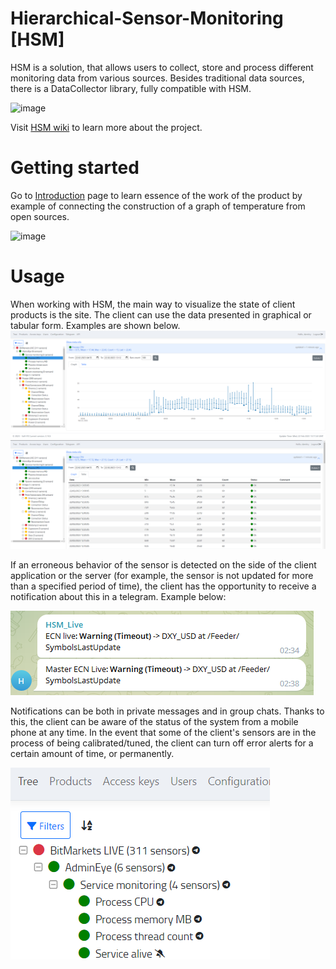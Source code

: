 # Hierarchical-Sensor-Monitoring [HSM]

HSM is a solution, that allows users to collect, store and process different monitoring data from various sources. Besides traditional data sources, there is a DataCollector library, fully compatible with HSM.

![image](https://user-images.githubusercontent.com/43994777/236455407-9c34bbea-c718-46e2-85cb-5eac422f7543.png)

Visit [HSM wiki](https://github.com/SoftFx/Hierarchical-Sensor-Monitoring/wiki) to learn more about the project.

# Getting started

Go to [Introduction](https://github.com/SoftFx/Hierarchical-Sensor-Monitoring/wiki/Introduction) page to learn essence of the work of the product by example of connecting the construction of a graph of temperature from open sources.

![image](https://user-images.githubusercontent.com/43994777/229767254-e9cfb412-ebbe-42f9-8ebe-4924c75243ca.png)

# Usage

When working with HSM, the main way to visualize the state of client products is the site. The client can use the data presented in graphical or tabular form. Examples are shown below.
![1](https://github.com/SoftFx/Hierarchical-Sensor-Monitoring/blob/master/.github/Screens/Components/Components4.PNG)
![1](https://github.com/SoftFx/Hierarchical-Sensor-Monitoring/blob/master/.github/Screens/Components/Components5.PNG)

If an erroneous behavior of the sensor is detected on the side of the client application or the server (for example, the sensor is not updated for more than a specified period of time), the client has the opportunity to receive a notification about this in a telegram. Example below:

![1](https://github.com/SoftFx/Hierarchical-Sensor-Monitoring/blob/master/.github/Screens/Components/Components6.png)

Notifications can be both in private messages and in group chats. Thanks to this, the client can be aware of the status of the system from a mobile phone at any time. In the event that some of the client's sensors are in the process of being calibrated/tuned, the client can turn off error alerts for a certain amount of time, or permanently.

![1](https://github.com/SoftFx/Hierarchical-Sensor-Monitoring/blob/master/.github/Screens/Components/Components7.png)

